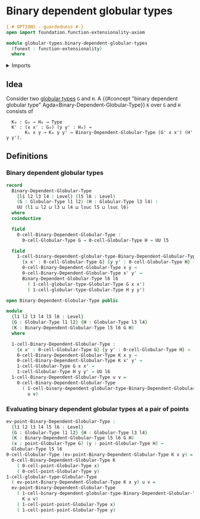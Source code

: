 # Binary dependent globular types

```agda
{-# OPTIONS --guardedness #-}
open import foundation.function-extensionality-axiom

module globular-types.binary-dependent-globular-types
  (funext : function-extensionality)
  where
```

<details><summary>Imports</summary>

```agda
open import foundation.universe-levels

open import globular-types.globular-types
open import globular-types.points-globular-types funext
```

</details>

## Idea

Consider two [globular types](globular-types.globular-types.md) `G` and `H`. A
{{#concept "binary dependent globular type" Agda=Binary-Dependent-Globular-Type}}
`K` over `G` and `H` consists of

```text
  K₀ : G₀ → H₀ → Type
  K' : (x x' : G₀) (y y' : H₀) →
       K₀ x y → K₀ y y' → Binary-Dependent-Globular-Type (G' x x') (H' y y').
```

## Definitions

### Binary dependent globular types

```agda
record
  Binary-Dependent-Globular-Type
    {l1 l2 l3 l4 : Level} (l5 l6 : Level)
    (G : Globular-Type l1 l2) (H : Globular-Type l3 l4) :
    UU (l1 ⊔ l2 ⊔ l3 ⊔ l4 ⊔ lsuc l5 ⊔ lsuc l6)
  where
  coinductive

  field
    0-cell-Binary-Dependent-Globular-Type :
      0-cell-Globular-Type G → 0-cell-Globular-Type H → UU l5

  field
    1-cell-binary-dependent-globular-type-Binary-Dependent-Globular-Type :
      {x x' : 0-cell-Globular-Type G} {y y' : 0-cell-Globular-Type H} →
      0-cell-Binary-Dependent-Globular-Type x y →
      0-cell-Binary-Dependent-Globular-Type x' y' →
      Binary-Dependent-Globular-Type l6 l6
        ( 1-cell-globular-type-Globular-Type G x x')
        ( 1-cell-globular-type-Globular-Type H y y')

open Binary-Dependent-Globular-Type public

module _
  {l1 l2 l3 l4 l5 l6 : Level}
  {G : Globular-Type l1 l2} {H : Globular-Type l3 l4}
  (K : Binary-Dependent-Globular-Type l5 l6 G H)
  where

  1-cell-Binary-Dependent-Globular-Type :
    {x x' : 0-cell-Globular-Type G} {y y' : 0-cell-Globular-Type H} →
    0-cell-Binary-Dependent-Globular-Type K x y →
    0-cell-Binary-Dependent-Globular-Type K x' y' →
    1-cell-Globular-Type G x x' →
    1-cell-Globular-Type H y y' → UU l6
  1-cell-Binary-Dependent-Globular-Type u v =
    0-cell-Binary-Dependent-Globular-Type
      ( 1-cell-binary-dependent-globular-type-Binary-Dependent-Globular-Type K
        u v)
```

### Evaluating binary dependent globular types at a pair of points

```agda
ev-point-Binary-Dependent-Globular-Type :
  {l1 l2 l3 l4 l5 l6 : Level}
  {G : Globular-Type l1 l2} {H : Globular-Type l3 l4}
  (K : Binary-Dependent-Globular-Type l5 l6 G H)
  (x : point-Globular-Type G) (y : point-Globular-Type H) →
  Globular-Type l5 l6
0-cell-Globular-Type (ev-point-Binary-Dependent-Globular-Type K x y) =
  0-cell-Binary-Dependent-Globular-Type K
    ( 0-cell-point-Globular-Type x)
    ( 0-cell-point-Globular-Type y)
1-cell-globular-type-Globular-Type
  ( ev-point-Binary-Dependent-Globular-Type K x y) u v =
  ev-point-Binary-Dependent-Globular-Type
    ( 1-cell-binary-dependent-globular-type-Binary-Dependent-Globular-Type
      K u v)
    ( 1-cell-point-point-Globular-Type x)
    ( 1-cell-point-point-Globular-Type y)
```
